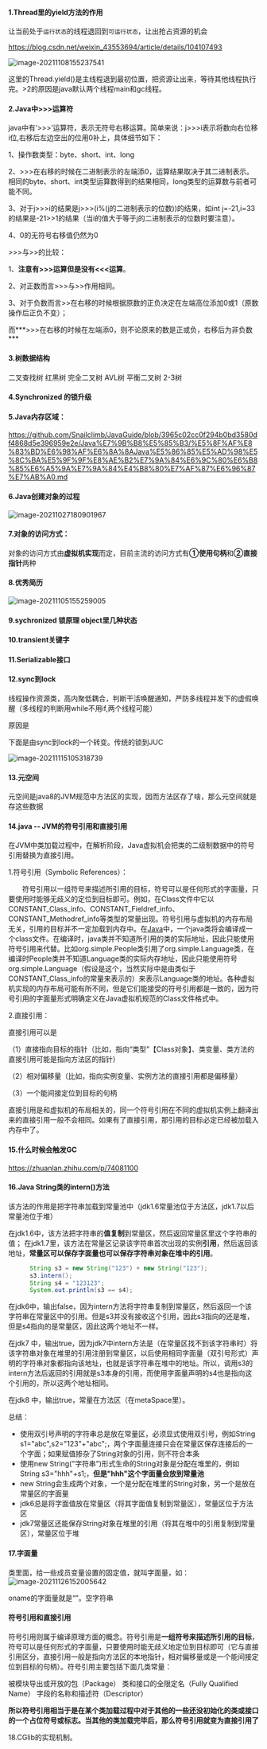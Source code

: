 #### 1.Thread里的yield方法的作用

让当前处于`运行状态`的线程退回到`可运行状态`，让出抢占资源的机会

https://blog.csdn.net/weixin_43553694/article/details/104107493

![image-20211108155237541](images/image-20211108155237541.png)

这里的Thread.yield()是主线程退到最初位置，把资源让出来，等待其他线程执行完。>2的原因是java默认两个线程main和gc线程。

#### 2.Java中>>>运算符


java中有‘>>>’运算符，表示无符号右移运算。简单来说：j>>>i表示将数向右位移i位,右移后左边空出的位用0补上，具体细节如下：

1、操作数类型：byte、short、int、long

2、>>>在右移的时候在二进制表示的左端添0，运算结果取决于其二进制表示。相同的byte、short、int类型运算数得到的结果相同，long类型的运算数与前者可能不同。

3、对于j>>>i的结果是j>>>(i%(j的二进制表示的位数))的结果，如int j=-21,i=33 的结果是-21>>1的结果（当i的值大于等于j的二进制表示的位数时要注意）。

4、0的无符号右移值仍然为0

\>>>与>>的比较：

1、**注意有>>>运算但是没有<<<运算**。

2、对正数而言>>>与>>作用相同。

3、对于负数而言>>在右移的时候根据原数的正负决定在左端高位添加0或1（原数操作后正负不变）；

而***>>>在右移的时候在左端添0，则不论原来的数是正或负，右移后为非负数***



#### 3.树数据结构

二叉查找树 红黑树 完全二叉树  AVL树   平衡二叉树  2-3树



#### 4.Synchronized 的锁升级

#### 5.Java内存区域：

https://github.com/Snailclimb/JavaGuide/blob/3965c02cc0f294b0bd3580df4868d5e396959e2e/Java%E7%9B%B8%E5%85%B3/%E5%8F%AF%E8%83%BD%E6%98%AF%E6%8A%8AJava%E5%86%85%E5%AD%98%E5%8C%BA%E5%9F%9F%E8%AE%B2%E7%9A%84%E6%9C%80%E6%B8%85%E6%A5%9A%E7%9A%84%E4%B8%80%E7%AF%87%E6%96%87%E7%AB%A0.md



#### 6.Java创建对象的过程

![image-20211027180901967](images/image-20211027180901967.png)





#### 7.对象的访问方式：

对象的访问方式由**虚拟机实现**而定，目前主流的访问方式有**①使用句柄**和**②直接指针**两种

#### 8.优秀简历

![image-20211105155259005](images/image-20211105155259005.png)



#### 9.sychronized 锁原理 object里几种状态

#### 10.transient关键字

#### 11.Serializable接口

#### 12.sync到lock

线程操作资源类，高内聚低耦合，判断干活唤醒通知，严防多线程并发下的虚假唤醒（多线程的判断用while不用if,两个线程可能）

原因是

下面是由sync到lock的一个转变。传统的锁到JUC

![image-20211115105318739](images/image-20211115105318739.png)

#### 13.元空间

元空间是java8的JVM规范中方法区的实现，因而方法区存了啥，那么元空间就是存这些数据

#### 14.java -- JVM的符号引用和直接引用

在JVM中类加载过程中，在解析阶段，Java虚拟机会把类的二级制数据中的符号引用替换为直接引用。

1.符号引用（Symbolic References）：

　　符号引用以一组符号来描述所引用的目标，符号可以是任何形式的字面量，只要使用时能够无歧义的定位到目标即可。例如，在Class文件中它以CONSTANT_Class_info、CONSTANT_Fieldref_info、CONSTANT_Methodref_info等类型的常量出现。符号引用与虚拟机的内存布局无关，引用的目标并不一定加载到内存中。在[Java](http://lib.csdn.net/base/javaee)中，一个java类将会编译成一个class文件。在编译时，java类并不知道所引用的类的实际地址，因此只能使用符号引用来代替。比如org.simple.People类引用了org.simple.Language类，在编译时People类并不知道Language类的实际内存地址，因此只能使用符号org.simple.Language（假设是这个，当然实际中是由类似于CONSTANT_Class_info的常量来表示的）来表示Language类的地址。各种虚拟机实现的内存布局可能有所不同，但是它们能接受的符号引用都是一致的，因为符号引用的字面量形式明确定义在Java虚拟机规范的Class文件格式中。

2.直接引用：

 直接引用可以是

（1）直接指向目标的指针（比如，指向“类型”【Class对象】、类变量、类方法的直接引用可能是指向方法区的指针）

（2）相对偏移量（比如，指向实例变量、实例方法的直接引用都是偏移量）

（3）一个能间接定位到目标的句柄

直接引用是和虚拟机的布局相关的，同一个符号引用在不同的虚拟机实例上翻译出来的直接引用一般不会相同。如果有了直接引用，那引用的目标必定已经被加载入内存中了。

#### 15.什么时候会触发GC

https://zhuanlan.zhihu.com/p/74081100

#### 16.Java String类的intern()方法

该方法的作用是把字符串加载到常量池中（jdk1.6常量池位于方法区，jdk1.7以后常量池位于堆）

在jdk1.6中，该方法把字符串的**值复制**到常量区，然后返回常量区里这个字符串的值；
在jdk1.7里，该方法在常量区记录该字符串首次出现的实例**引用**，然后返回该地址，**常量区可以保存字面量也可以保存字符串对象在堆中的引用**。

```java
      String s3 = new String("123") + new String("123");     
      s3.intern();        
      String s4 = "123123";        
      System.out.println(s3 == s4);
```

在jdk6中，输出false，因为intern方法将字符串复制到常量区，然后返回一个该字符串在常量区中的引用。但是s3并没有接收这个引用，因此s3指向的还是堆，但是s4指向的是常量区，因此这两个地址不一样。

在jdk7 中，输出true，因为jdk7中intern方法是（在常量区找不到该字符串时）将该字符串对象在堆里的引用注册到常量区，以后使用相同字面量（双引号形式）声明的字符串对象都指向该地址，也就是该字符串在堆中的地址。所以，调用s3的intern方法后返回的引用就是s3本身的引用，而使用字面量声明的s4也是指向这个引用的，所以这两个地址相同。

在jdk8 中，输出true，常量在方法区（在metaSpace里）。

总结：

- 使用双引号声明的字符串总是放在常量区，必须显式使用双引号，例如String s1="abc",s2="123"+"abc";，两个字面量连接只会在常量区保存连接后的一个字面；如果赋值掺杂了String对象的引用，则不符合本条
- 使用new String("字符串")形式生命的String对象是分配在堆里的，例如String s3="hhh"+s1;，**但是"hhh"这个字面量会放到常量池**
- new String会生成两个对象，一个是分配在堆里的String对象，另一个是放在常量区的字面量
- jdk6总是将字面值放在常量区（将其字面值复制到常量区），常量区位于方法区
- jdk7常量区还能保存String对象在堆里的引用（将其在堆中的引用复制到常量区），常量区位于堆

#### 17.字面量

类里面，给一些成员变量设置的固定值，就叫字面量，如：
![image-20211126152005642](images/image-20211126152005642.png)

oname的字面量就是“”。空字符串

#### 符号引用和直接引用

符号引用则属于编译原理方面的概念。符号引用是**一组符号来描述所引用的目标**，符号可以是任何形式的字面量，只要使用时能无歧义地定位到目标即可（它与直接引用区分，直接引用一般是指向方法区的本地指针，相对偏移量或是一个能间接定位到目标的句柄）。符号引用主要包括下面几类常量：

被模块导出或开放的包（Package）
类和接口的全限定名（Fully Qualified Name）
字段的名称和描述符（Descriptor）

**所以符号引用相当于是在某个类加载过程中对于其他的一些还没初始化的类或接口的一个占位符号或标志。当其他的类加载完毕后，那么符号引用就变为直接引用了**

18.CGlib的实现机制。

